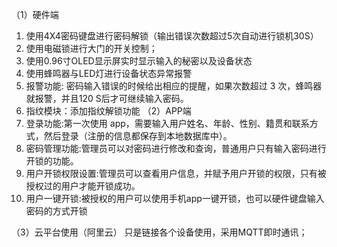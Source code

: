 （1）硬件端
1.	使用4X4密码键盘进行密码解锁（输出错误次数超过5次自动进行锁机30S）
2.	使用电磁锁进行大门的开关控制；
3.	使用0.96寸OLED显示屏实时显示输入的秘密以及设备状态
4.	使用蜂鸣器与LED灯进行设备状态异常报警
5.	报警功能: 密码输入错误的时候给出相应的提醒，如果次数超过 3 次，蜂鸣器就报警，并且120 S后才可继续输入密码。
6.	指纹模块：添加指纹解锁功能
（2）APP端
1.	登录功能:第一次使用 app，需要输入用户姓名、年龄、性别、籍贯和联系方式，然后登录（注册的信息都保存到本地数据库中）。
2.	密码管理功能:管理员可以对密码进行修改和查询，普通用户只有输入密码进行开锁的功能。
3.	用户开锁权限设置:管理员可以查看用户信息，并赋予用户开锁的权限，只有被授权过的用户才能开锁成功。
4.	用户一键开锁:被授权的用户可以使用手机app一键开锁，也可以硬件键盘输入密码的方式开锁
 
（3）云平台使用（阿里云）
只是链接各个设备使用，采用MQTT即时通讯；
